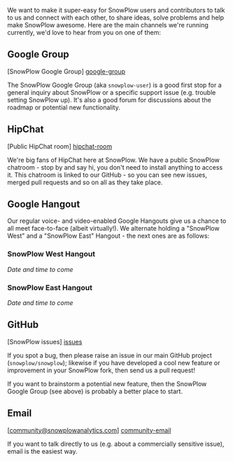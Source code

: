 We want to make it super-easy for SnowPlow users and contributors to talk to us and connect with each other, to share ideas, solve problems and help make SnowPlow awesome. Here are the main channels we're running currently, we'd love to hear from you on one of them:

## Google Group

[SnowPlow Google Group] [google-group]

The SnowPlow Google Group (aka `snowplow-user`) is a good first stop for a general inquiry about SnowPlow or a specific support issue (e.g. trouble setting SnowPlow up). It's also a good forum for discussions about the roadmap or potential new functionality.

## HipChat

[Public HipChat room] [hipchat-room]

We're big fans of HipChat here at SnowPlow. We have a public SnowPlow chatroom - stop by and say hi, you don't need to install anything to access it. This chatroom is linked to our GitHub - so you can see new issues, merged pull requests and so on all as they take place.

## Google Hangout

Our regular voice- and video-enabled Google Hangouts give us a chance to all meet face-to-face (albeit virtually!). We alternate holding a "SnowPlow West" and a "SnowPlow East" Hangout - the next ones are as follows:

### SnowPlow West Hangout

_Date and time to come_

### SnowPlow East Hangout 

_Date and time to come_

## GitHub

[SnowPlow issues] [issues]

If you spot a bug, then please raise an issue in our main GitHub project (`snowplow/snowplow`); likewise if you have developed a cool new feature or improvement in your SnowPlow fork, then send us a pull request!

If you want to brainstorm a potential new feature, then the SnowPlow Google Group (see above) is probably a better place to start.

## Email

[community@snowplowanalytics.com] [community-email]

If you want to talk directly to us (e.g. about a commercially sensitive issue), email is the easiest way.

[google-group]: https://groups.google.com/forum/#!forum/snowplow-user
[new-issue]: https://github.com/snowplow/snowplow/issues/new
[issues]: https://github.com/snowplow/snowplow/issues?direction=desc&sort=created&state=open
[community-email]: mailto:community@snowplowanalytics.com
[hipchat-room]: http://www.hipchat.com/gxNgWtAa5